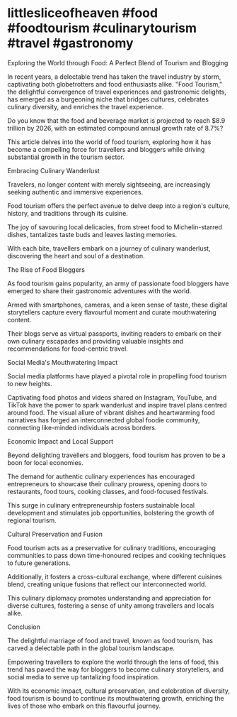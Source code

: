 # littlesliceofheaven #food #foodtourism #culinarytourism #travel #gastronomy
Exploring the World through Food: A Perfect Blend of Tourism and Blogging

In recent years, a delectable trend has taken the travel industry by storm, captivating both globetrotters and food enthusiasts alike. "Food Tourism," the delightful convergence of travel experiences and gastronomic delights, has emerged as a burgeoning niche that bridges cultures, celebrates culinary diversity, and enriches the travel experience. 

Do you know that the food and beverage market is projected to reach $8.9 trillion by 2026, with an estimated compound annual growth rate of 8.7%?

This article delves into the world of food tourism, exploring how it has become a compelling force for travellers and bloggers while driving substantial growth in the tourism sector.

Embracing Culinary Wanderlust

Travelers, no longer content with merely sightseeing, are increasingly seeking authentic and immersive experiences.

Food tourism offers the perfect avenue to delve deep into a region's culture, history, and traditions through its cuisine. 

The joy of savouring local delicacies, from street food to Michelin-starred dishes, tantalizes taste buds and leaves lasting memories. 

With each bite, travellers embark on a journey of culinary wanderlust, discovering the heart and soul of a destination.

The Rise of Food Bloggers

As food tourism gains popularity, an army of passionate food bloggers have emerged to share their gastronomic adventures with the world. 

Armed with smartphones, cameras, and a keen sense of taste, these digital storytellers capture every flavourful moment and curate mouthwatering content. 

Their blogs serve as virtual passports, inviting readers to embark on their own culinary escapades and providing valuable insights and recommendations for food-centric travel.

Social Media's Mouthwatering Impact

Social media platforms have played a pivotal role in propelling food tourism to new heights. 

Captivating food photos and videos shared on Instagram, YouTube, and TikTok have the power to spark wanderlust and inspire travel plans centred around food. 
The visual allure of vibrant dishes and heartwarming food narratives has forged an interconnected global foodie community, connecting like-minded individuals across borders.

Economic Impact and Local Support

Beyond delighting travellers and bloggers, food tourism has proven to be a boon for local economies. 

The demand for authentic culinary experiences has encouraged entrepreneurs to showcase their culinary prowess, opening doors to restaurants, food tours, cooking classes, and food-focused festivals. 

This surge in culinary entrepreneurship fosters sustainable local development and stimulates job opportunities, bolstering the growth of regional tourism.

Cultural Preservation and Fusion

Food tourism acts as a preservative for culinary traditions, encouraging communities to pass down time-honoured recipes and cooking techniques to future generations. 

Additionally, it fosters a cross-cultural exchange, where different cuisines blend, creating unique fusions that reflect our interconnected world. 

This culinary diplomacy promotes understanding and appreciation for diverse cultures, fostering a sense of unity among travellers and locals alike.

Conclusion

The delightful marriage of food and travel, known as food tourism, has carved a delectable path in the global tourism landscape. 

Empowering travellers to explore the world through the lens of food, this trend has paved the way for bloggers to become culinary storytellers, and social media to serve up tantalizing food inspiration. 

With its economic impact, cultural preservation, and celebration of diversity, food tourism is bound to continue its mouthwatering growth, enriching the lives of those who embark on this flavourful journey.
